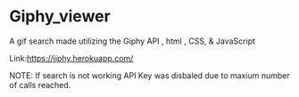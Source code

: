# Giphy_viewer

A gif search made utilizing the Giphy API , html , CSS, & JavaScript

Link:https://jiphy.herokuapp.com/

NOTE: If search is not working API Key was disbaled due to maxium number of calls reached.
